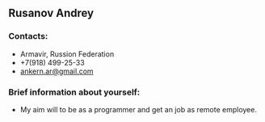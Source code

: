 ﻿##  Rusanov Andrey
### Contacts:
- Armavir, Russion Federation
- +7(918) 499\-25\-33
- ankern.ar@gmail.com

### Brief information about yourself:
- My aim will to be as a programmer and get an job as remote employee.

